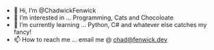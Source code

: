 - 👋 Hi, I’m @ChadwickFenwick
- 👀 I’m interested in ... Programming, Cats and Chocoloate
- 🌱 I’m currently learning ... Python, C# and whatever else catches my fancy!
- 📫 How to reach me ... email me @ chad@fenwick.dev
